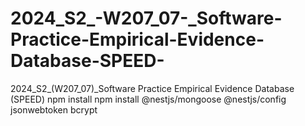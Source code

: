 # 2024_S2_-W207_07-_Software-Practice-Empirical-Evidence-Database-SPEED-
2024_S2_(W207_07)_Software Practice Empirical Evidence Database (SPEED)
npm install
npm install @nestjs/mongoose @nestjs/config jsonwebtoken bcrypt
